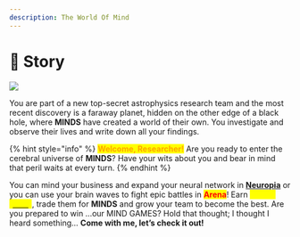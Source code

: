 ```yaml
---
description: The World Of Mind
---
```


# 📖 Story

![](../.gitbook/assets/bkg\_01521.png)

You are part of a new top-secret astrophysics research team and the most recent discovery is a faraway planet, hidden on the other edge of a black hole, where **MINDS** have created a world of their own. You investigate and observe their lives and write down all your findings.

{% hint style="info" %}
<mark style="color:orange;">**Welcome, Researcher!**</mark> <mark style="color:orange;"></mark><mark style="color:orange;"></mark> Are you ready to enter the cerebral universe of **MINDS**? Have your wits about you and bear in mind that peril waits at every turn.
{% endhint %}

You can mind your business and expand your neural network in [**Neuropia**](game-basics/neuropia/) or you can use your brain waves to fight epic battles in <mark style="color:red;">**Arena**</mark>! Earn <mark style="color:yellow;">**Cortex**</mark> [<mark style="color:yellow;">**\[CRX\]**</mark>](../how-it-works/brain-cell-token.md), trade them for **MINDS** and grow your team to become the best. Are you prepared to win ...our MIND GAMES? Hold that thought; I thought I heard something... **Come with me, let’s check it out!**
